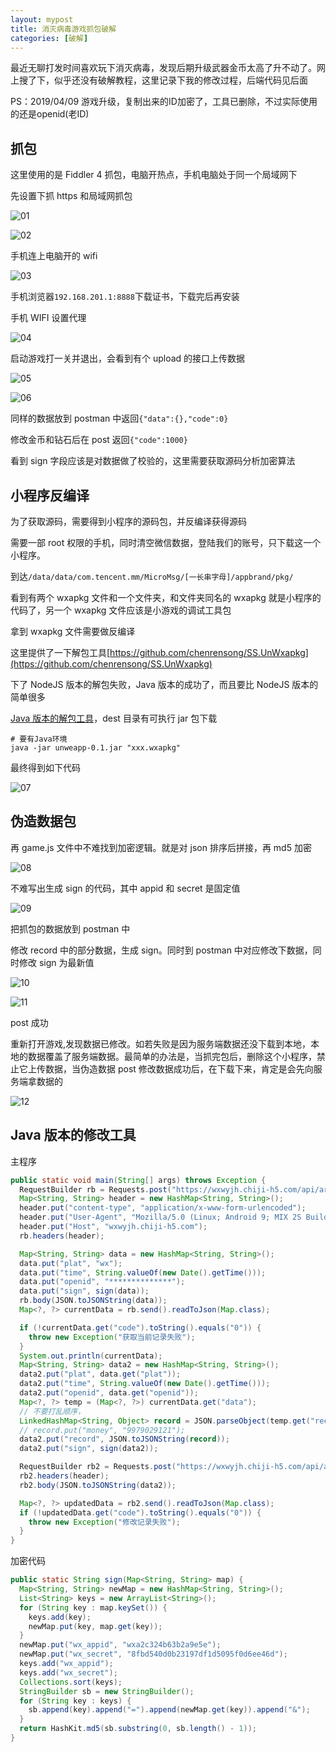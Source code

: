 ```yaml
---
layout: mypost
title: 消灭病毒游戏抓包破解
categories: [破解]
---
```


最近无聊打发时间喜欢玩下消灭病毒，发现后期升级武器金币太高了升不动了。网上搜了下，似乎还没有破解教程，这里记录下我的修改过程，后端代码见后面

PS：2019/04/09 游戏升级，复制出来的ID加密了，工具已删除，不过实际使用的还是openid(老ID)

## 抓包

这里使用的是 Fiddler 4 抓包，电脑开热点，手机电脑处于同一个局域网下

先设置下抓 https 和局域网抓包

![01](01.png)

![02](02.png)

手机连上电脑开的 wifi

![03](03.png)

手机浏览器`192.168.201.1:8888`下载证书，下载完后再安装

手机 WIFI 设置代理

![04](04.jpg)

启动游戏打一关并退出，会看到有个 upload 的接口上传数据

![05](05.png)

![06](06.png)

同样的数据放到 postman 中返回`{"data":{},"code":0}`

修改金币和钻石后在 post 返回`{"code":1000}`

看到 sign 字段应该是对数据做了校验的，这里需要获取源码分析加密算法

## 小程序反编译

为了获取源码，需要得到小程序的源码包，并反编译获得源码

需要一部 root 权限的手机，同时清空微信数据，登陆我们的账号，只下载这一个小程序。

到达`/data/data/com.tencent.mm/MicroMsg/[一长串字母]/appbrand/pkg/`

看到有两个 wxapkg 文件和一个文件夹，和文件夹同名的 wxapkg 就是小程序的代码了，另一个 wxapkg 文件应该是小游戏的调试工具包

拿到 wxapkg 文件需要做反编译

这里提供了一下解包工具[https://github.com/chenrensong/SS.UnWxapkg](https://github.com/chenrensong/SS.UnWxapkg)

下了 NodeJS 版本的解包失败，Java 版本的成功了，而且要比 NodeJS 版本的简单很多

[Java 版本的解包工具](https://github.com/moqi2011/unweapp)，dest 目录有可执行 jar 包下载

```
# 要有Java环境
java -jar unweapp-0.1.jar "xxx.wxapkg"
```

最终得到如下代码

![07](07.png)

## 伪造数据包

再 game.js 文件中不难找到加密逻辑。就是对 json 排序后拼接，再 md5 加密

![08](08.png)

不难写出生成 sign 的代码，其中 appid 和 secret 是固定值

![09](09.png)

把抓包的数据放到 postman 中

修改 record 中的部分数据，生成 sign。同时到 postman 中对应修改下数据，同时修改 sign 为最新值

![10](10.png)

![11](11.png)

post 成功

重新打开游戏,发现数据已修改。如若失败是因为服务端数据还没下载到本地，本地的数据覆盖了服务端数据。最简单的办法是，当抓完包后，删除这个小程序，禁止它上传数据，当伪造数据 post 修改数据成功后，在下载下来，肯定是会先向服务端拿数据的

![12](12.jpg)

## Java 版本的修改工具

主程序

```java
public static void main(String[] args) throws Exception {
  RequestBuilder rb = Requests.post("https://wxwyjh.chiji-h5.com/api/archive/get");
  Map<String, String> header = new HashMap<String, String>();
  header.put("content-type", "application/x-www-form-urlencoded");
  header.put("User-Agent", "Mozilla/5.0 (Linux; Android 9; MIX 2S Build/PKQ1.180729.001; wv) AppleWebKit/537.36 (KHTML, like Gecko) Version/4.0 Chrome/71.0.3578.99 Mobile Safari/537.36 MicroMessenger/7.0.3.1400(0x2700033B) Process/appbrand2 NetType/WIFI Language/zh_CN");
  header.put("Host", "wxwyjh.chiji-h5.com");
  rb.headers(header);

  Map<String, String> data = new HashMap<String, String>();
  data.put("plat", "wx");
  data.put("time", String.valueOf(new Date().getTime()));
  data.put("openid", "**************");
  data.put("sign", sign(data));
  rb.body(JSON.toJSONString(data));
  Map<?, ?> currentData = rb.send().readToJson(Map.class);

  if (!currentData.get("code").toString().equals("0")) {
    throw new Exception("获取当前记录失败");
  }
  System.out.println(currentData);
  Map<String, String> data2 = new HashMap<String, String>();
  data2.put("plat", data.get("plat"));
  data2.put("time", String.valueOf(new Date().getTime()));
  data2.put("openid", data.get("openid"));
  Map<?, ?> temp = (Map<?, ?>) currentData.get("data");
  // 不要打乱顺序，
  LinkedHashMap<String, Object> record = JSON.parseObject(temp.get("record").toString(), LinkedHashMap.class);
  // record.put("money", "9979029121");
  data2.put("record", JSON.toJSONString(record));
  data2.put("sign", sign(data2));

  RequestBuilder rb2 = Requests.post("https://wxwyjh.chiji-h5.com/api/archive/upload");
  rb2.headers(header);
  rb2.body(JSON.toJSONString(data2));

  Map<?, ?> updatedData = rb2.send().readToJson(Map.class);
  if (!updatedData.get("code").toString().equals("0")) {
    throw new Exception("修改记录失败");
  }
}
```

加密代码

```java
public static String sign(Map<String, String> map) {
  Map<String, String> newMap = new HashMap<String, String>();
  List<String> keys = new ArrayList<String>();
  for (String key : map.keySet()) {
    keys.add(key);
    newMap.put(key, map.get(key));
  }
  newMap.put("wx_appid", "wxa2c324b63b2a9e5e");
  newMap.put("wx_secret", "8fbd540d0b23197df1d5095f0d6ee46d");
  keys.add("wx_appid");
  keys.add("wx_secret");
  Collections.sort(keys);
  StringBuilder sb = new StringBuilder();
  for (String key : keys) {
    sb.append(key).append("=").append(newMap.get(key)).append("&");
  }
  return HashKit.md5(sb.substring(0, sb.length() - 1));
}
```
